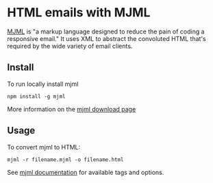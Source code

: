 # HTML emails with MJML

[MJML](https://mjml.io/documentation/) is "a markup language designed to reduce the pain of coding a responsive email." It uses XML to abstract the convoluted HTML that's required by the wide variety of email clients.


## Install

To run locally install mjml

```
npm install -g mjml
```

More information on the [mjml download page](https://mjml.io/download)


## Usage

To convert mjml to HTML:

```
mjml -r filename.mjml -o filename.html
```

See [mjml documentation](https://mjml.io/documentation/) for available tags and options.
